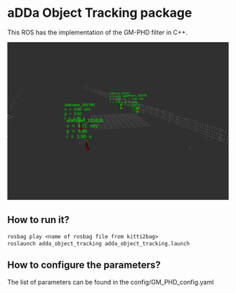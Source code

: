 # aDDa Object Tracking package

This ROS has the implementation of the GM-PHD filter in C++.

<img src="/tracker.png"/>

## How to run it?

```  
rosbag play <name of rosbag file from kitti2bag>
roslaunch adda_object_tracking adda_object_tracking.launch
```

## How to configure the parameters?
The list of parameters can be found in the config/GM_PHD_config.yaml
